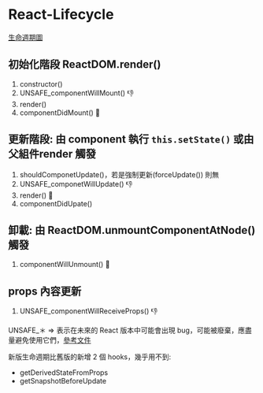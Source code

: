 # React-Lifecycle

[生命週期圖](https://projects.wojtekmaj.pl/react-lifecycle-methods-diagram/)
## 初始化階段 ReactDOM.render() 
  1. constructor()
  2. UNSAFE_componentWillMount()   👎
  3. render()
  4. componentDidMount()   📌

## 更新階段: 由 component 執行 `this.setState()` 或由父組件render 觸發
  1. shouldComponetUpdate()，若是強制更新(forceUpdate()) 則無
  2. UNSAFE_componetWillUpdate()   👎
  3. render()   📌
  4. componentDidUpate()

## 卸載: 由 ReactDOM.unmountComponentAtNode() 觸發
  1. componentWillUnmount()   📌


## props 內容更新
 1. UNSAFE_componentWillReceiveProps()   👎


UNSAFE_＊ => 表示在未來的 React 版本中可能會出現 bug，可能被廢棄，應盡量避免使用它們，[參考文件](https://reactjs.org/blog/2018/03/27/update-on-async-rendering.html)

新版生命週期比舊版的新增 2 個 hooks，幾乎用不到:
- getDerivedStateFromProps
- getSnapshotBeforeUpdate
